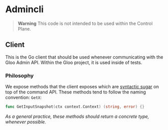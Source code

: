 # Admincli

> **Warning**
> This code is not intended to be used within the Control Plane.

## Client
This is the Go client that should be used whenever communicating with the Gloo Admin API. Within the Gloo project, it is used inside of tests.

### Philosophy
We expose methods that the client exposes which are [syntactic sugar](https://en.wikipedia.org/wiki/Syntactic_sugar) on top of the command API. These methods tend to follow the naming convention: `GetX`:
```go
func GetInputSnapshot(ctx context.Context) (string, error) {}
```
_As a general practice, these methods should return a concrete type, whenever possible._